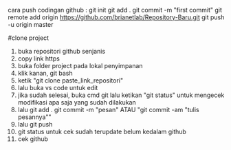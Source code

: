 cara push codingan github :
git init
git add .
git commit -m "first commit"
git remote add origin https://github.com/brianetlab/Repository-Baru.git
git push -u origin master

#clone project
1. buka repositori github senjanis
2. copy link https
3. buka folder project pada lokal penyimpanan
4. klik kanan, git bash
5. ketik "git clone paste_link_repositori"
6. lalu buka vs code untuk edit
7. jika sudah selesai, buka cmd git lalu ketikan "git status" untuk mengecek modifikasi apa saja yang sudah dilakukan
9. lalu 
git add .
git commit -m "pesan"
ATAU 
"git commit -am "tulis pesannya""
10. lalu git push
11. git status untuk cek sudah terupdate belum kedalam github
12. cek github
